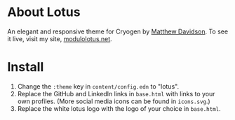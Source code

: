 # About Lotus
An elegant and responsive theme for Cryogen by [Matthew Davidson](https://github.com/KingMob). To see it live, visit my site, [modulolotus.net](https://modulolotus.net).

# Install

1. Change the `:theme` key in `content/config.edn` to "lotus".
2. Replace the GitHub and LinkedIn links in `base.html` with links to your own profiles. (More social media icons can be found in `icons.svg`.)
3. Replace the white lotus logo with the logo of your choice in `base.html`.
